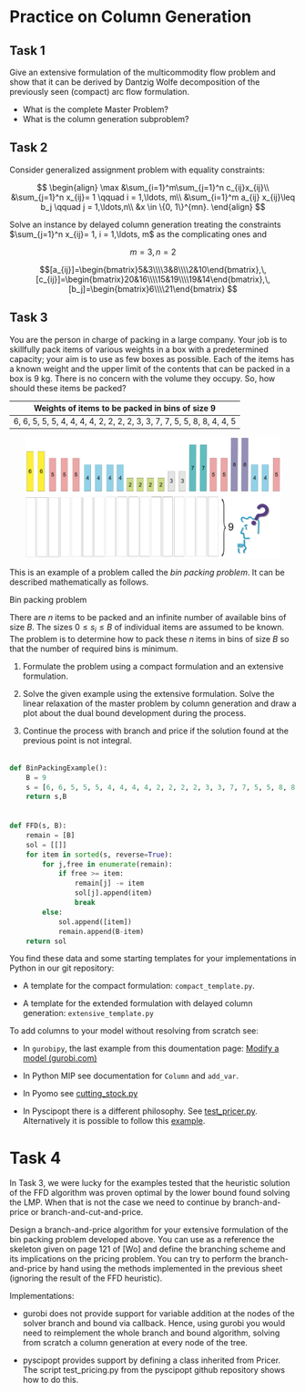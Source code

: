 # Practice on Column Generation


## Task 1

Give an extensive formulation of the multicommodity flow problem and
show that it can be derived by Dantzig Wolfe decomposition of the
previously seen (compact) arc flow formulation. 

- What is the complete Master Problem?
- What is the column generation subproblem?

## Task 2

Consider generalized assignment problem with equality constraints:

$$
\begin{align}
\max &\sum_{i=1}^m\sum_{j=1}^n c_{ij}x_{ij}\\
&\sum_{j=1}^n x_{ij}= 1 \qquad  i = 1,\ldots, m\\
&\sum_{i=1}^m a_{ij} x_{ij}\leq  b_j \qquad  j = 1,\ldots,n\\
&x \in \{0, 1\}^{mn}.
\end{align}
$$

Solve an instance by delayed column generation treating the constraints $\sum_{j=1}^n x_{ij}= 1, i = 1,\ldots, m$ as the complicating ones
and 

$$m=3,n=2$$

$$[a_{ij}]=\begin{bmatrix}5&3\\\\3&8\\\\2&10\end{bmatrix},\,[c_{ij}]=\begin{bmatrix}20&16\\\\15&19\\\\19&14\end{bmatrix},\,
[b_j]=\begin{bmatrix}6\\\\21\end{bmatrix}
$$

## Task 3


You are the person in charge of packing in a large company. Your job
is to skillfully pack items of various weights in a box with a
predetermined capacity; your aim is to use as few boxes as
possible. Each of the items has a known weight and the upper limit of
the contents that can be packed in a box is 9 kg. There is no concern
with the volume they occupy. So, how should these items be packed?

|Weights of items to be packed in bins of size 9|
|-----------------------------------------------------------------------|
|6, 6, 5, 5, 5, 4, 4, 4, 4, 2, 2, 2, 2, 3, 3, 7, 7, 5, 5, 8, 8, 4, 4, 5|

<div style="text-align:center;">
<img src="./bpp-instance.png" alt="example" width="450">
</div>

This is an example of a problem called the *bin packing problem*. It can
be described mathematically as follows.

Bin packing problem

There are $n$ items to be packed and an infinite number of available bins
of size $B$. The sizes $0\leq s_i \leq B$ of individual items are assumed to be
known. The problem is to determine how to pack these $n$ items in bins of
size $B$ so that the number of required bins is minimum.

1. Formulate the problem using a compact formulation and an extensive
formulation. 

2. Solve the given example using the extensive formulation. Solve the linear relaxation of the master problem by column generation and draw a plot about the dual bound development during the process. 

3. Continue the process with branch and price if the solution found at the previous point is not integral.

```python

def BinPackingExample():
    B = 9
    s = [6, 6, 5, 5, 5, 4, 4, 4, 4, 2, 2, 2, 2, 3, 3, 7, 7, 5, 5, 8, 8, 4, 4, 5]
    return s,B


def FFD(s, B):
    remain = [B]
    sol = [[]]
    for item in sorted(s, reverse=True):
        for j,free in enumerate(remain):
            if free >= item:
                remain[j] -= item
                sol[j].append(item)
                break
        else:
            sol.append([item])
            remain.append(B-item)
    return sol

```

You find these data and some starting templates for your implementations
in Python in our git repository:

- A template for the compact formulation: `compact_template.py`.

- A template for the extended formulation with delayed column generation: `extensive_template.py`

To add columns to your model without resolving from
scratch see:

- In `gurobipy`, the last example from this doumentation page:
  [Modify a model (gurobi.com)](https://www.gurobi.com/documentation/10.0/examples/modify_a_model.html)

- In Python MIP see documentation for `Column` and `add_var`.

- In Pyomo see
  [cutting_stock.py](https://github.com/Pyomo/pyomo/blob/main/examples/pyomo/columngeneration/cutting_stock.py)

- In Pyscipopt there is a different philosophy. See
  [test_pricer.py](https://github.com/Pyomo/pyomo/blob/main/examples/pyomo/columngeneration/cutting_stock.py). Alternatively
  it is possible to follow this [example](../assets/cutstock.py).

# Task 4

In Task 3, we were lucky for the examples tested that the heuristic solution of
the FFD algorithm was proven optimal by the lower bound found solving the LMP.
When that is not the case we need to continue by branch-and-price or
branch-and-cut-and-price. 

Design a branch-and-price algorithm for your extensive formulation of the bin packing problem developed above. You can use as a reference the skeleton given on page 121 of [Wo] and define the branching scheme and its implications on the pricing problem. You can try to perform the branch-and-price by hand using the methods implemented in the previous sheet (ignoring the result of the FFD heuristic).

Implementations:

- gurobi does not provide support for variable addition at the nodes of the
  solver branch and bound via callback. Hence, using gurobi you would need to
  reimplement the whole branch and bound algorithm, solving from scratch a
  column generation at every node of the tree.

- pyscipopt provides support by defining a class inherited from Pricer. The
  script test_pricing.py from the pyscipopt github repository shows how to do
  this.
